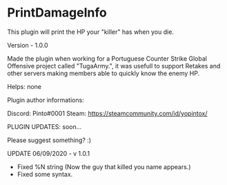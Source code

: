 # PrintDamageInfo
This plugin will print the HP your "killer" has when you die.

Version - 1.0.0

Made the plugin when working for a Portuguese Counter Strike Global Offensive project called "TugaArmy.", it was usefull to support Retakes and other servers making members able to quickly know the enemy HP.

Helps: none

Plugin author informations:

Discord: Pinto#0001
Steam: https://steamcommunity.com/id/yopintox/

PLUGIN UPDATES:
soon...

Please suggest something? :)

UPDATE 06/09/2020 - v 1.0.1

- Fixed %N string (Now the guy that killed you name appears.)
- Fixed some syntax.
